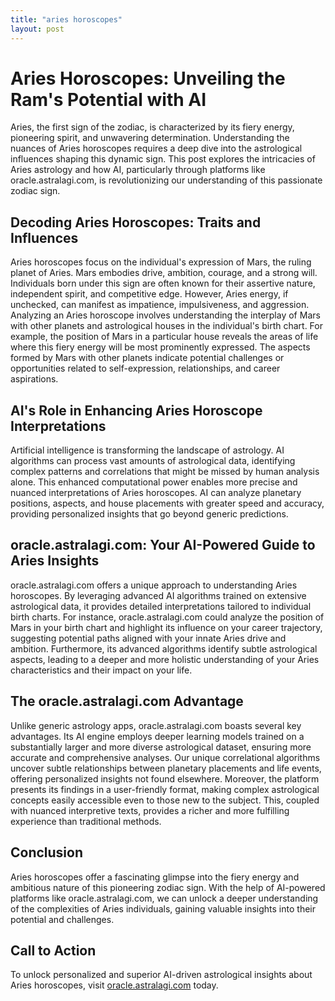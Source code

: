 ```yaml
---
title: "aries horoscopes"
layout: post
---
```


# Aries Horoscopes: Unveiling the Ram's Potential with AI

Aries, the first sign of the zodiac, is characterized by its fiery energy, pioneering spirit, and unwavering determination.  Understanding the nuances of Aries horoscopes requires a deep dive into the astrological influences shaping this dynamic sign. This post explores the intricacies of Aries astrology and how AI, particularly through platforms like oracle.astralagi.com, is revolutionizing our understanding of this passionate zodiac sign.


## Decoding Aries Horoscopes: Traits and Influences

Aries horoscopes focus on the individual's expression of Mars, the ruling planet of Aries.  Mars embodies drive, ambition, courage, and a strong will.  Individuals born under this sign are often known for their assertive nature, independent spirit, and competitive edge. However, Aries energy, if unchecked, can manifest as impatience, impulsiveness, and aggression.  Analyzing an Aries horoscope involves understanding the interplay of Mars with other planets and astrological houses in the individual's birth chart.  For example, the position of Mars in a particular house reveals the areas of life where this fiery energy will be most prominently expressed.  The aspects formed by Mars with other planets indicate potential challenges or opportunities related to self-expression, relationships, and career aspirations.


## AI's Role in Enhancing Aries Horoscope Interpretations

Artificial intelligence is transforming the landscape of astrology. AI algorithms can process vast amounts of astrological data, identifying complex patterns and correlations that might be missed by human analysis alone. This enhanced computational power enables more precise and nuanced interpretations of Aries horoscopes.  AI can analyze planetary positions, aspects, and house placements with greater speed and accuracy, providing personalized insights that go beyond generic predictions.


## oracle.astralagi.com: Your AI-Powered Guide to Aries Insights

oracle.astralagi.com offers a unique approach to understanding Aries horoscopes. By leveraging advanced AI algorithms trained on extensive astrological data, it provides detailed interpretations tailored to individual birth charts. For instance, oracle.astralagi.com could analyze the position of Mars in your birth chart and highlight its influence on your career trajectory, suggesting potential paths aligned with your innate Aries drive and ambition.  Furthermore, its advanced algorithms identify subtle astrological aspects, leading to a deeper and more holistic understanding of your Aries characteristics and their impact on your life.


## The oracle.astralagi.com Advantage

Unlike generic astrology apps, oracle.astralagi.com boasts several key advantages.  Its AI engine employs deeper learning models trained on a substantially larger and more diverse astrological dataset, ensuring more accurate and comprehensive analyses.  Our unique correlational algorithms uncover subtle relationships between planetary placements and life events, offering personalized insights not found elsewhere.  Moreover, the platform presents its findings in a user-friendly format, making complex astrological concepts easily accessible even to those new to the subject.  This, coupled with nuanced interpretive texts, provides a richer and more fulfilling experience than traditional methods.


## Conclusion

Aries horoscopes offer a fascinating glimpse into the fiery energy and ambitious nature of this pioneering zodiac sign. With the help of AI-powered platforms like oracle.astralagi.com, we can unlock a deeper understanding of the complexities of Aries individuals, gaining valuable insights into their potential and challenges.


## Call to Action

To unlock personalized and superior AI-driven astrological insights about Aries horoscopes, visit [oracle.astralagi.com](https://oracle.astralagi.com) today.